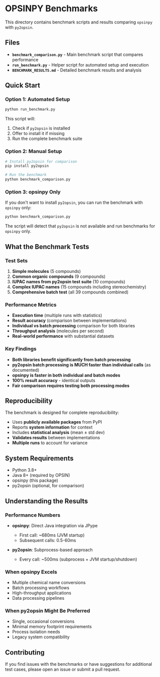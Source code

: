 # OPSINPY Benchmarks

This directory contains benchmark scripts and results comparing `opsinpy` with `py2opsin`.

## Files

- **`benchmark_comparison.py`** - Main benchmark script that compares performance
- **`run_benchmark.py`** - Helper script for automated setup and execution
- **`BENCHMARK_RESULTS.md`** - Detailed benchmark results and analysis

## Quick Start

### Option 1: Automated Setup

```bash
python run_benchmark.py
```

This script will:
1. Check if `py2opsin` is installed
2. Offer to install it if missing
3. Run the complete benchmark suite

### Option 2: Manual Setup

```bash
# Install py2opsin for comparison
pip install py2opsin

# Run the benchmark
python benchmark_comparison.py
```

### Option 3: opsinpy Only

If you don't want to install `py2opsin`, you can run the benchmark with `opsinpy` only:

```bash
python benchmark_comparison.py
```

The script will detect that `py2opsin` is not available and run benchmarks for `opsinpy` only.

## What the Benchmark Tests

### Test Sets
1. **Simple molecules** (5 compounds)
2. **Common organic compounds** (9 compounds)  
3. **IUPAC names from py2opsin test suite** (10 compounds)
4. **Complex IUPAC names** (15 compounds including stereochemistry)
5. **Comprehensive batch test** (all 39 compounds combined)

### Performance Metrics
- **Execution time** (multiple runs with statistics)
- **Result accuracy** (comparison between implementations)
- **Individual vs batch processing** comparison for both libraries
- **Throughput analysis** (molecules per second)
- **Real-world performance** with substantial datasets

### Key Findings

- **Both libraries benefit significantly from batch processing**
- **py2opsin batch processing is MUCH faster than individual calls** (as documented)
- **opsinpy is faster in both individual and batch modes**
- **100% result accuracy** - identical outputs
- **Fair comparison requires testing both processing modes**

## Reproducibility

The benchmark is designed for complete reproducibility:

- Uses **publicly available packages** from PyPI
- Reports **system information** for context
- Includes **statistical analysis** (mean ± std dev)
- **Validates results** between implementations
- **Multiple runs** to account for variance

## System Requirements

- Python 3.8+
- Java 8+ (required by OPSIN)
- opsinpy (this package)
- py2opsin (optional, for comparison)

## Understanding the Results

### Performance Numbers

- **opsinpy**: Direct Java integration via JPype
  - First call: ~680ms (JVM startup)
  - Subsequent calls: 0.5-60ms
  
- **py2opsin**: Subprocess-based approach
  - Every call: ~500ms (subprocess + JVM startup/shutdown)

### When opsinpy Excels

- Multiple chemical name conversions
- Batch processing workflows
- High-throughput applications
- Data processing pipelines

### When py2opsin Might Be Preferred

- Single, occasional conversions
- Minimal memory footprint requirements
- Process isolation needs
- Legacy system compatibility

## Contributing

If you find issues with the benchmarks or have suggestions for additional test cases, please open an issue or submit a pull request. 